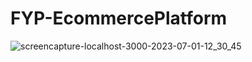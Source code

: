 ﻿# FYP-EcommercePlatform
![screencapture-localhost-3000-2023-07-01-12_30_45](https://github.com/DanishAli232/FYP-EcommercePlatform/assets/108417664/94716389-73e4-4075-aa7f-c13f4cef6f94)
